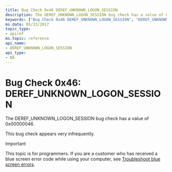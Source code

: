 ```yaml
---
title: Bug Check 0x46 DEREF_UNKNOWN_LOGON_SESSION
description: The DEREF_UNKNOWN_LOGON_SESSION bug check has a value of 0x00000046.This bug check appears very infrequently.
keywords: ["Bug Check 0x46 DEREF_UNKNOWN_LOGON_SESSION", "DEREF_UNKNOWN_LOGON_SESSION"]
ms.date: 05/23/2017
topic_type:
- apiref
ms.topic: reference
api_name:
- DEREF_UNKNOWN_LOGON_SESSION
api_type:
- NA
---
```


# Bug Check 0x46: DEREF\_UNKNOWN\_LOGON\_SESSION


The DEREF\_UNKNOWN\_LOGON\_SESSION bug check has a value of 0x00000046.

This bug check appears very infrequently.

> [!IMPORTANT]
> This topic is for programmers. If you are a customer who has received a blue screen error code while using your computer, see [Troubleshoot blue screen errors](https://www.windows.com/stopcode).


 

 




